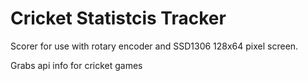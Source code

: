 # Cricket Statistcis Tracker
Scorer for use with rotary encoder and SSD1306 128x64 pixel screen.

Grabs api info for cricket games
